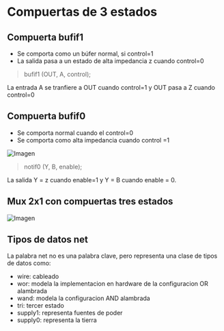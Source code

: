 # Compuertas de 3 estados

## Compuerta bufif1 
- Se comporta como un búfer normal, si control=1
- La salida pasa a un estado de alta impedancia z cuando control=0

>    bufif1 (OUT, A, control);

La entrada A se tranfiere a OUT cuando control=1
y OUT pasa a Z cuando control=0

## Compuerta bufif0
- Se comporta normal cuando el control=0
- Se comporta como alta impedancia cuando control =1


![Imagen](img/3_estados.png)

>    notif0 (Y, B, enable);

La salida Y = z cuando enable=1 y Y = B cuando enable = 0.

## Mux 2x1 con compuertas tres estados

![Imagen](img/tri_mux2x1.png)


## Tipos de datos net

La palabra net no es una palabra clave, pero representa una clase de tipos de datos como: 
- wire: cableado 
- wor: modela la implementacion en hardware de la configuracion OR alambrada
- wand: modela la configuracion AND alambrada
- tri: tercer estado
- supply1: representa fuentes de poder 
- supply0: representa la tierra